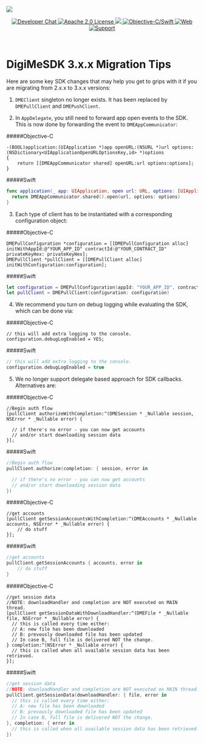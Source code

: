 ![](https://securedownloads.digi.me/partners/digime/SDKReadmeBanner.png)

<p align="center">
    <a href="https://developers.digi.me/slack/join">
        <img src="https://img.shields.io/badge/chat-slack-blueviolet.svg" alt="Developer Chat">
    </a>
    <a href="https://github.com/digime/digime-sdk-ios/blob/master/LICENSE">
        <img src="https://img.shields.io/badge/license-apache 2.0-blue.svg" alt="Apache 2.0 License">
    </a>
    <a href="#">
    	<img src="https://img.shields.io/badge/build-passing-brightgreen.svg">
    </a>
    <a href="https://swift.org">
        <img src="https://img.shields.io/badge/language-objectivec/swift-orange.svg" alt="Objective-C/Swift">
    </a>
    <a href="https://developers.digi.me">
        <img src="https://img.shields.io/badge/web-digi.me-red.svg" alt="Web">
    </a>
    <a href="https://digime.freshdesk.com/support/solutions/9000115894">
        <img src="https://img.shields.io/badge/support-freshdesk-721744.svg" alt="Support">
    </a>
</p>

<br>

# DigiMeSDK 3.x.x Migration Tips
Here are some key SDK changes that may help you get to grips with it if you are migrating from 2.x.x to 3.x.x versions:

1. `DMEClient` singleton no longer exists. It has been replaced by `DMEPullClient` and `DMEPushClient`.

2. In `AppDelegate`, you still need to forward app open events to the SDK. This is now done by forwarding the event to `DMEAppCommunicator`:

#####Objective-C
```objc
-(BOOL)application:(UIApplication *)app openURL:(NSURL *)url options:(NSDictionary<UIApplicationOpenURLOptionsKey,id> *)options
{
	return [[DMEAppCommunicator shared] openURL:url options:options];
}
```

#####Swift
```swift
func application(_ app: UIApplication, open url: URL, options: [UIApplication.OpenURLOptionsKey : Any] = [:]) -> Bool {
  return DMEAppCommunicator.shared().open(url, options: options)
}
```

3. Each type of client has to be instantiated with a corresponding configuration object:

#####Objective-C
```objc
DMEPullConfiguration *configuration = [[DMEPullConfiguration alloc] initWithAppId:@"YOUR_APP_ID" contractId:@"YOUR_CONTRACT_ID" privateKeyHex: privateKeyHex];
DMEPullClient *pullClient = [[DMEPullClient alloc] initWithConfiguration:configuration];
```

#####Swift
```swift
let configuration = DMEPullConfiguration(appId: "YOUR_APP_ID", contractId: "YOUR_CONTRACT_ID", privateKeyHex: privateKeyHex)
let pullClient = DMEPullClient(configuration: configuration)
```

4. We recommend you turn on debug logging while evaluating the SDK, which can be done via:

#####Objective-C
```objc
// this will add extra logging to the console.
configuration.debugLogEnabled = YES;
```

#####Swift
```swift
// this will add extra logging to the console.
configuration.debugLogEnabled = true
```

5. We no longer support delegate based approach for SDK callbacks. Alternatives are:

#####Objective-C
```objc
//Begin auth flow
[pullClient authorizeWithCompletion:^(DMESession * _Nullable session, NSError * _Nullable error) {

  // if there's no error - you can now get accounts
  // and/or start downloading session data
}];
```

#####Swift
```swift
//Begin auth flow
pullClient.authorize(completion: { session, error in

  // if there's no error - you can now get accounts
  // and/or start downloading session data
})
```

#####Objective-C
```objc
//get accounts
[pullClient getSessionAccountsWithCompletion:^(DMEAccounts * _Nullable accounts, NSError * _Nullable error) {
	// do stuff
}];
```

#####Swift
```swift
//get accounts
pullClient.getSessionAccounts { accounts, error in
	// do stuff
}
```

#####Objective-C
```objc
//get session data
//NOTE: downloadHandler and completion are NOT executed on MAIN thread.
[pullClient getSessionDataWithDownloadHandler:^(DMEFile * _Nullable file, NSError * _Nullable error) {
  // this is called every time either:
  // A: new file has been downloaded
  // B: prevously downloaded file has been updated
  // In case B, full file is delivered NOT the change.
} completion:^(NSError * _Nullable error) {
  // this is called when all available session data has been retrieved.
}];
```

#####Swift
```swift
//get session data
//NOTE: downloadHandler and completion are NOT executed on MAIN thread.
pullClient.getSessionData(downloadHandler: { file, error in
  // this is called every time either:
  // A: new file has been downloaded
  // B: prevously downloaded file has been updated
  // In case B, full file is delivered NOT the change.
}, completion: { error in
  // this is called when all available session data has been retrieved.
})
```
